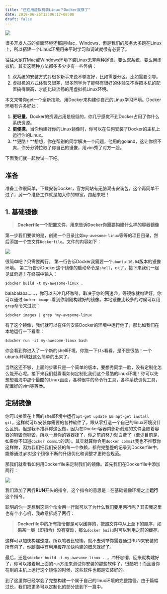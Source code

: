 ```yaml
---
title: "还在用虚拟机装Linux？Docker就够了"
date: 2019-06-25T12:06:17+08:00
draft: false
---
```


![](https://cdn-images-1.medium.com/max/1600/1*Wy-ZVvLETOg0-__caB22HQ.png)

很多开发人员的桌面环境还都是Mac，Windows，但是我们的服务大多跑在Linux上，所以搭建一个Linux环境用来平时学习和调试就很有必要了。

往往大家在Mac或Windows环境下装Linux无非两种途径，要么双系统，要么用虚拟机。其实这两种方法都多多少少有一些弊病：

1. 双系统的安装方式对很多新手来说不够友好，比如需要分区，比如需要引导。
2. 虚拟机的方式体验又很差，很多同学为了能够有很好的体验又不得把本机的配置搞得很高，才能比较流畅的用虚拟机Linux环境。

本文来带你get一个全新技能，用Docker来构建你自己的Linux学习环境。Docker环境有许多好处：

1. **更轻量**，Docker的资源占用是极低的，你几乎感觉不到Docker占用了你什么系统资源。
2. **更便携**，当你构建好你的Linux镜像时，你可以在任何安装了Docker的主机上运行你的Linux。
3. **更酷！**想想，你在帮别的同学解决一个问题，他用的goland，这让你很不爽，你分分钟拉取了你自己的镜像，用vim秀了对方一脸。

下面我们就一起尝试一下吧。

## 准备

准备工作很简单，下载安装Docker，官方网站有无脑双击安装包，这个再简单不过了，另一个准备工作就是加大你的带宽，跑起来吧！

## 1. 基础镜像

> **Dockerfile一个配置文件，用来告诉Docker你需要构建什么样的容器镜像**

第一步我们要做的是，创建一个目录比如`my-awesome-linux`等等的项目目录，然后添加一个空文件`Dockerfile`。文件的内容如下：

![](https://cdn-images-1.medium.com/max/1600/1*YBYEI7YgxZkQwMzCEi3V7A.png)

很简单吧？只需要两行。
第一行告诉Docker我需要一个`ubuntu:16.04`版本的镜像环境。
第二行告诉Docker这个镜像的启动命令是`shell`，ok了，接下来我们一起见证奇迹！在终端中输入：

`$docker build -t my-awesome-linux .`

balabalaba……，你可以去冲几杯咖啡，取决于你的网速🙃，等镜像就构建好，你可以通过`docker images`看到你刚刚构建好的镜像。本地镜像比较多的时候可以用`grep`命令来过滤：

`$docker images | grep 'my-awesome-linux`

有了这个镜像，我们就可以在任何安装Docker的环境中运行他了，那比如我们在本地运行一下看看：

`$docker run -it my-awesome-linux bash`

你会看到你进入了一个新的shell环境，你跑一下`$ls`看看，是不是很酷！一个ubuntu环境就这么简单的出来了。

当然这还不够，上面的步骤只是一个简单的版本，要想秀同学一脸，没有定制化怎么能开心呢。接下来我们就看看如何定制化我们这个最酷的linux环境！你可以先想想脑海中那个最酷的Linux画面，各种很牛的命令行工具，各种系统调优工具，配置好的vim等等😎。

## 定制镜像

你可以接着在上面的shell环境中运行`apt-get update && apt-get install git`，这样就可以安装你需要的各种软件了，跟从零打造一个自己的linux环境没什么区别。但是我不推荐你这么做，因为在Docker容器内部新创建的文件会随着容器的销毁而销毁，所以一旦你的容器挂了，你之前的努力就白费了（至少目前是，如果你不知道`docker commit`的话）。其实就算你会用`docker commit`我也不推荐你这样做，因为我们把我们安装的每一个依赖，都完完整整的记录到Dockerfile中，能够通过git对这个镜像不断的升级优化和调整才更符合规范。

那我们就看看如何用Dockerfile来定制我们的镜像。首先我们在Dockerfile中添加两行：

![](https://cdn-images-1.medium.com/max/1600/1*-Y8gK_AxGLQmUdC2sfDA2A.png)

我们添加了两行**RUN**开头的指令，这个指令的意思是：在基础镜像环境之上**运行**这个指令。

聪明的你一定想到这两个命令用一行就可以了为什么我们要用两行呢？其实我这里也有个小心机，我故意拆成了两行：

> **Dockerfile中的所有指令都是可以缓存的，按照文件中从上至下的顺序，如果某一层（即指令）没有变动，那么`docker build`时可以利用之前的缓存。**

这样可以加快构建速度。所以笔者比较懒，就不去列举你需要通过RUN来安装的所有包了，你脑海中有利用缓存加快构建的概念就好了。

最后，还是`$docker build -t my-awesome-linux . `，冲杯咖啡，回来就构建好了，你可以接着用上面的`run`方法来测试你安装的那些软件了，很酷吧！而且当你在别的主机上运行这个镜像的时候，这些软件也都是安装好的。

到了这里你已经学会了完整构建一个属于自己的linux环境的完整路径，由于篇幅过长，我们把更多可以定制化的部分放到下一篇中。

